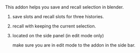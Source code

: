 This addon helps you save and recall selection in blender.
1. save slots and recall slots for three histories.
2. recall with keeping the current selection.
3. located on the side panel (in edit mode only)

   make sure you are in edit mode to the addon in the side bar.
